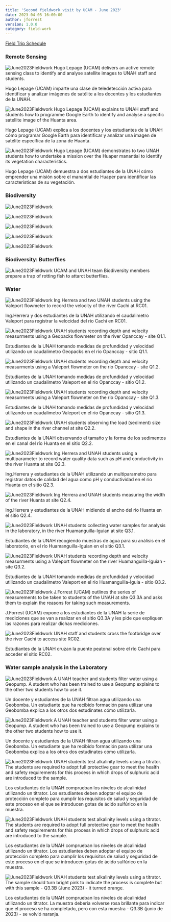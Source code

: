 ```yaml
---
title: 'Second fieldwork visit by UCAM - June 2023'
date: 2023-04-05 16:00:00 
author: jforrest
version: 1.0.0
category: field-work
---
```



[Field Trip Schedule](/assets/posts/UCAM_schedule_June23.pdf)


### Remote Sensing

![June2023Fieldwork](/assets/posts/6.23Class1.JPG)
Hugo Lepage (UCAM) delivers an active remote sensing class to identify and analyse satellite images to UNAH staff and students.

Hugo Lepage (UCAM) imparte una clase de teledetección activa para identificar y analizar imágenes de satélite a los docentes y los estudiantes de la UNAH.


![June2023Fieldwork](/assets/posts/6.23Class2.JPG)
Hugo Lepage (UCAM) explains to UNAH staff and students how to programme Google Earth to identify and analyse a specific satellite image of the Huanta area.

Hugo Lepage (UCAM) explica a los docentes y los estudiantes de la UNAH cómo programar Google Earth para identificar y analizar una imagen de satélite específica de la zona de Huanta.


![June2023Fieldwork](/assets/6.23Huaper.JPG)
Hugo Lepage (UCAM) demonstrates to two UNAH students how to undertake a mission over the Huaper manantial to identify its vegetation characteristics.

Hugo Lepage (UCAM) demuestra a dos estudiantes de la UNAH cómo emprender una misión sobre el manantial de Huaper para identificar las características de su vegetación.


### Biodiversity

![June2023Fieldwork](/assets/posts/6.23Lake1.JPG)

![June2023Fieldwork](/assets//posts/6.23Lake2.JPG)

![June2023Fieldwork](/assets/posts/6.23Lake3.JPG)

![June2023Fieldwork](/assets/posts/6.23Lake4.JPG)

![June2023Fieldwork](/assets/posts/6.23Lake5.JPG)


### Biodiversity: Butterflies

![June2023Fieldwork](/assets/![June2023Fieldwork](/assets/6.23Lake1.JPG)osts/6.23Butterfly1.JPG)
UCAM and UNAH team Biodiversity members prepare a trap of rotting fish to attarct butterflies.



### Water 

![June2023Fieldwork](/assets/6.23RC01.JPG)
Ing.Herrera and two UNAH students using the Valeport flowmeter to record the velocity of the river Cachi at RC01.

Ing.Herrera y dos estudiantes de la UNAH utilizando el caudalimetro Valeport para registrar la velocidad del rio Cachi en RC01.


![June2023Fieldwork](/assets/6.23Q1.1.JPG)
UNAH students recording depth and velocity measurments using a Geopacks flowmeter on the river Opanccay - site Q1.1.

Estudiantes de la UNAH tomando medidas de profundidad y velocidad utilizando un caudalimetro Geopacks en el rio Opanccay - sitio Q1.1.


![June2023Fieldwork](/assets/6.Q1.2.JPG)
UNAH students recording depth and velocity measurments using a Valeport flowmeter on the rio Opanccay - site Q1.2.

Estudiantes de la UNAH tomando medidas de profundidad y velocidad utilizando un caudalimetro Valeport en el rio Opanccay - sitio Q1.2.


![June2023Fieldwork](/assets/6.Q1.3.JPG)
UNAH students recording depth and velocity measurments using a Valeport flowmeter on the rio Opanccay - site Q1.3.

Estudiantes de la UNAH tomando medidas de profundidad y velocidad utilizando un caudalimetro Valeport en el rio Opanccay - sitio Q1.3.


![June2023Fieldwork](/assets/6.Q2.2.JPG)
UNAH students observing the load (sediment) size and shape in the river channel at site Q2.2.

Estudiantes de la UNAH observando el tamaño y la forma de los sedimentos en el canal del río Huanta en el sitio Q2.2.


![June2023Fieldwork](/assets/6.Q2.3.JPG)
Ing.Herrera and UNAH students using a multiparameter to record water quality data such as pH and conductivity in the river Huanta at site Q2.3.

Ing.Herrera y estudiantes de la UNAH utilizando un multiparametro para registrar datos de calidad del agua como pH y conductividad en el rio Huanta en el sitio Q2.3.


![June2023Fieldwork](/assets/6.Q2.4.JPG)
Ing.Herrera and UNAH students measuring the width of the river Huanta at site Q2.4.

Ing.Herrera y estudiantes de la UNAH midiendo el ancho del rio Huanta en el sitio Q2.4.


![June2023Fieldwork](/assets/6.Q3.1.JPG)
UNAH students collecting water samples for analysis in the laboratory, in the river Huamanguilla-Iguian at site Q3.1.

Estudiantes de la UNAH recogiendo muestras de agua para su análisis en el laboratorio, en el río Huamanguilla-Iguian en el sitio Q3.1.


![June2023Fieldwork](/assets/6.Q3.2.JPG)
UNAH students recording depth and velocity measurments using a Valeport flowmeter on the river Huamanguilla-Iguian - site Q3.2.

Estudiantes de la UNAH tomando medidas de profundidad y velocidad utilizando un caudalimetro Valeport en el rio Huamanguilla-Iguia - sitio Q3.2.


![June2023Fieldwork](/assets/6.Q3.3.JPG)
J.Forrest (UCAM) outlines the series of measurements to be taken to students of the UNAH at site Q3.3A and asks them to explain the reasons for taking such measurements.

J.Forrest (UCAM) expone a los estudiantes de la UNAH la serie de mediciones que se van a realizar en el sitio Q3.3A y les pide que expliquen las razones para realizar dichas mediciones.


![June2023Fieldwork](/assets/6.RC02.JPG)
UNAH staff and students cross the footbridge over the river Cachi to access site RC02.

Estudiantes de la UNAH cruzan la puente peatonal sobre el río Cachi para acceder el sitio RC02.


### Water sample analysis in the Laboratory

![June2023Fieldwork](/assets/posts/6.23Lab2.JPG)
A UNAH teacher and students filter water using a Geopump. A student who has been trained to use a Geopump explains to the other two students how to use it.

Un docente y estudiantes de la UNAH filtran agua utilizando una Geobomba. Un estudiante que ha recibido formación para utilizar una Geobomba explica a los otros dos estudinates cómo utilizarla.


![June2023Fieldwork](/assets/posts/6.23Lab5.JPG)
A UNAH teacher and students filter water using a Geopump. A student who has been trained to use a Geopump explains to the other two students how to use it.

Un docente y estudiantes de la UNAH filtran agua utilizando una Geobomba. Un estudiante que ha recibido formación para utilizar una Geobomba explica a los otros dos estudinates cómo utilizarla.


![June2023Fieldwork](/assets/posts/6.26Lab1.JPG)
UNAH students test alkalinity levels using a titrator. The students are required to adopt full protective gear to meet the health and safety requirements for this process in which drops of sulphuric acid are introduced to the sample.

Los estudiantes de la UNAH comprueban los niveles de alcalinidad utilizando un titrator. Los estudiantes deben adoptar el equipo de protección completo para cumplir los requisitos de salud y seguridad de este proceso en el que se introducen gotas de ácido sulfúrico en la muestra.


![June2023Fieldwork](/assets/posts/6.23Lab3.JPG)
UNAH students test alkalinity levels using a titrator. The students are required to adopt full protective gear to meet the health and safety requirements for this process in which drops of sulphuric acid are introduced to the sample.

Los estudiantes de la UNAH comprueban los niveles de alcalinidad utilizando un titrator. Los estudiantes deben adoptar el equipo de protección completo para cumplir los requisitos de salud y seguridad de este proceso en el que se introducen gotas de ácido sulfúrico en la muestra.


![June2023Fieldwork](/assets/posts/6.23Lab4.JPG)
UNAH students test alkalinity levels using a titrator. The sample should turn bright pink to indicate the process is complete but with this sample - Q3.3B (June 2023) - it turned orange.

Los estudiantes de la UNAH comprueban los niveles de alcalinidad utilizando un titrator. La muestra debería volverse rosa brillante para indicar que el proceso se ha completado, pero con esta muestra - Q3.3B (junio de 2023) - se volvió naranja.

